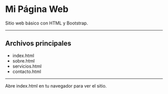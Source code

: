 # Mi Página Web

Sitio web básico con HTML y Bootstrap.

---

## Archivos principales

- index.html  
- sobre.html  
- servicios.html  
- contacto.html  

---

Abre index.html en tu navegador para ver el sitio.
